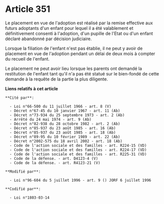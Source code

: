 # Article 351

Le placement en vue de l'adoption est réalisé par la remise effective aux futurs adoptants d'un enfant pour lequel il a été
valablement et définitivement consenti à l'adoption, d'un pupille de l'Etat ou d'un enfant déclaré abandonné par décision
judiciaire.

Lorsque la filiation de l'enfant n'est pas établie, il ne peut y avoir de placement en vue de l'adoption pendant un délai de
deux mois à compter du recueil de l'enfant.

Le placement ne peut avoir lieu lorsque les parents ont demandé la restitution de l'enfant tant qu'il n'a pas été statué sur
le bien-fondé de cette demande à la requête de la partie la plus diligente.

**Liens relatifs à cet article**

	**Cité par**:

	  - Loi n°66-500 du 11 juillet 1966 - art. 8 (V)
	  - Décret n°67-45 du 10 janvier 1967 - art. 11 (Ab)
	  - Décret n°73-934 du 25 septembre 1973 - art. 2 (Ab)
	  - Arrêté du 24 mai 1974 - art. 9 (Ab)
	  - Décret n°82-938 du 28 octobre 1982 - art. 2 (Ab)
	  - Décret n°85-937 du 23 août 1985 - art. 16 (Ab)
	  - Décret n°85-937 du 23 août 1985 - art. 18 (Ab)
	  - Décret n°89-95 du 10 février 1989 - art. 22 (Ab)
	  - Décret n°2002-575 du 18 avril 2002 - art. 18 (Ab)
	  - Code de l'action sociale et des familles - art. R224-15 (VD)
	  - Code de l'action sociale et des familles - art. R224-17 (VD)
	  - Code de l'action sociale et des familles - art. R225-31 (VD)
	  - Code de la défense. - art. D4123-4 (V)
	  - Code de la défense. - art. R4123-21 (V)

	**Modifié par**:

	  - Loi n°96-604 du 5 juillet 1996 - art. 9 () JORF 6 juillet 1996

	**Codifié par**:

	  - Loi n°1803-03-14
